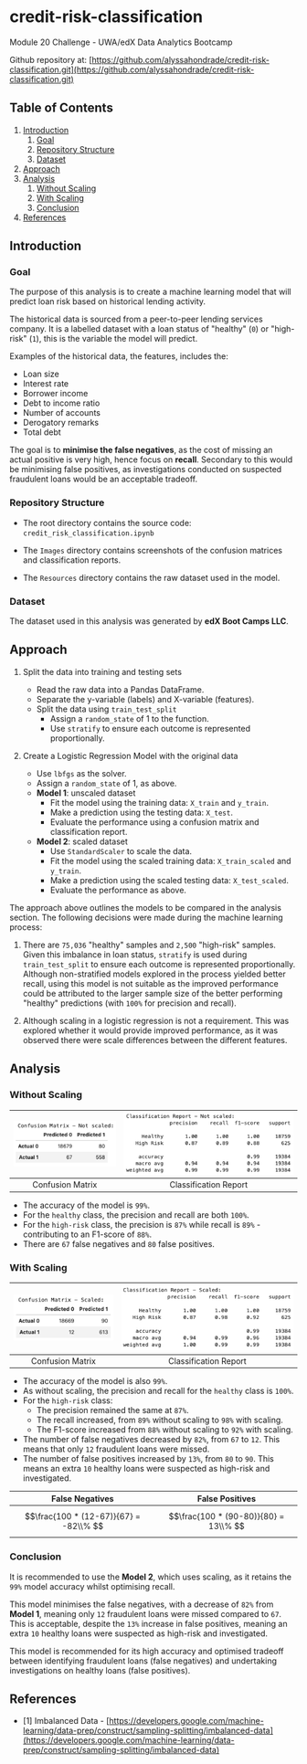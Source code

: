 # credit-risk-classification
Module 20 Challenge - UWA/edX Data Analytics Bootcamp

Github repository at: [https://github.com/alyssahondrade/credit-risk-classification.git](https://github.com/alyssahondrade/credit-risk-classification.git)


## Table of Contents
1. [Introduction](https://github.com/alyssahondrade/credit-risk-classification/tree/main#introduction)
    1. [Goal](https://github.com/alyssahondrade/credit-risk-classification/tree/main#goal)
    2. [Repository Structure](https://github.com/alyssahondrade/credit-risk-classification/tree/main#repository-structure)
    3. [Dataset](https://github.com/alyssahondrade/credit-risk-classification/tree/main#dataset)
2. [Approach](https://github.com/alyssahondrade/credit-risk-classification/tree/main#approach)
3. [Analysis](https://github.com/alyssahondrade/credit-risk-classification/tree/main#analysis)
    1. [Without Scaling](https://github.com/alyssahondrade/credit-risk-classification/tree/main#without-scaling)
    2. [With Scaling](https://github.com/alyssahondrade/credit-risk-classification/tree/main#with-scaling)
    3. [Conclusion](https://github.com/alyssahondrade/credit-risk-classification/tree/main#conclusion)
4. [References]()


## Introduction

### Goal
The purpose of this analysis is to create a machine learning model that will predict loan risk based on historical lending activity.

The historical data is sourced from a peer-to-peer lending services company. It is a labelled dataset with a loan status of "healthy" (`0`) or "high-risk" (`1`), this is the variable the model will predict.

Examples of the historical data, the features, includes the:
- Loan size
- Interest rate
- Borrower income
- Debt to income ratio
- Number of accounts
- Derogatory remarks
- Total debt

The goal is to __minimise the false negatives__, as the cost of missing an actual positive is very high, hence focus on __recall__. Secondary to this would be minimising false positives, as investigations conducted on suspected fraudulent loans would be an acceptable tradeoff.

### Repository Structure
- The root directory contains the source code: `credit_risk_classification.ipynb`

- The `Images` directory contains screenshots of the confusion matrices and classification reports.

- The `Resources` directory contains the raw dataset used in the model.


### Dataset
The dataset used in this analysis was generated by **edX Boot Camps LLC**.


## Approach
1. Split the data into training and testing sets
    - Read the raw data into a Pandas DataFrame.
    - Separate the y-variable (labels) and X-variable (features).
    - Split the data using `train_test_split`
        - Assign a `random_state` of 1 to the function.
        - Use `stratify` to ensure each outcome is represented proportionally.

2. Create a Logistic Regression Model with the original data
    - Use `lbfgs` as the solver.
    - Assign a `random_state` of 1, as above.
    - __Model 1__: unscaled dataset
        - Fit the model using the training data: `X_train` and `y_train`.
        - Make a prediction using the testing data: `X_test`.
        - Evaluate the performance using a confusion matrix and classification report.
    - __Model 2__: scaled dataset
        - Use `StandardScaler` to scale the data.
        - Fit the model using the scaled training data: `X_train_scaled` and `y_train`.
        - Make a prediction using the scaled testing data: `X_test_scaled`.
        - Evaluate the performance as above.

The approach above outlines the models to be compared in the analysis section. The following decisions were made during the machine learning process:

1. There are `75,036` "healthy" samples and `2,500` "high-risk" samples. Given this imbalance in loan status, `stratify` is used during `train_test_split` to ensure each outcome is represented proportionally. Although non-stratified models explored in the process yielded better recall, using this model is not suitable as the improved performance could be attributed to the larger sample size of the better performing "healthy" predictions (with `100%` for precision and recall).

2. Although scaling in a logistic regression is not a requirement. This was explored whether it would provide improved performance, as it was observed there were scale differences between the different features.

## Analysis

### Without Scaling
|![confusion_matrix_not_scaled](https://github.com/alyssahondrade/credit-risk-classification/blob/main/Images/CM_not_scaled.png)|![classification_report_not_scaled](https://github.com/alyssahondrade/credit-risk-classification/blob/main/Images/CR_not_scaled.png)|
|:---:|:---:|
|Confusion Matrix|Classification Report|

- The accuracy of the model is `99%`.
- For the `healthy` class, the precision and recall are both `100%`.
- For the `high-risk` class, the precision is `87%` while recall is `89%` - contributing to an F1-score of `88%`.
- There are `67` false negatives and `80` false positives.

### With Scaling
|![confusion_matrix_scaled](https://github.com/alyssahondrade/credit-risk-classification/blob/main/Images/CM_scaled.png)|![classification_report_scaled](https://github.com/alyssahondrade/credit-risk-classification/blob/main/Images/CR_scaled.png)|
|:---:|:---:|
|Confusion Matrix|Classification Report|

- The accuracy of the model is also `99%`.
- As without scaling, the precision and recall for the `healthy` class is `100%`.
- For the `high-risk` class:
    - The precision remained the same at `87%`.
    - The recall increased, from `89%` without scaling to `98%` with scaling.
    - The F1-score increased from `88%` without scaling to `92%` with scaling.
- The number of false negatives decreased by `82%`, from `67` to `12`. This means that only `12` fraudulent loans were missed.
- The number of false positives increased by `13%`, from `80` to `90`. This means an extra `10` healthy loans were suspected as high-risk and investigated.

| False Negatives | False Positives |
|:---:|:---:|
| $$\frac{100 * (12-67)}{67} = -82\\% $$ | $$\frac{100 * (90-80)}{80} = 13\\% $$ |

### Conclusion
It is recommended to use the __Model 2__, which uses scaling, as it retains the `99%` model accuracy whilst optimising recall.

This model minimises the false negatives, with a decrease of `82%` from __Model 1__, meaning only `12` fraudulent loans were missed compared to `67`. This is acceptable, despite the `13%` increase in false positives, meaning an extra `10` healthy loans were suspected as high-risk and investigated.

This model is recommended for its high accuracy and optimised tradeoff between identifying fraudulent loans (false negatives) and undertaking investigations on healthy loans (false positives).

## References
- [1] Imbalanced Data - [https://developers.google.com/machine-learning/data-prep/construct/sampling-splitting/imbalanced-data](https://developers.google.com/machine-learning/data-prep/construct/sampling-splitting/imbalanced-data)
